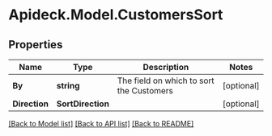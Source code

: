 # Apideck.Model.CustomersSort

## Properties

Name | Type | Description | Notes
------------ | ------------- | ------------- | -------------
**By** | **string** | The field on which to sort the Customers | [optional] 
**Direction** | **SortDirection** |  | [optional] 

[[Back to Model list]](../README.md#documentation-for-models) [[Back to API list]](../README.md#documentation-for-api-endpoints) [[Back to README]](../README.md)

